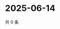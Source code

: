 # 2025-06-14

共 0 条

<!-- BEGIN ZHIHUVIDEO -->
<!-- 最后更新时间 Sat Jun 14 2025 00:14:05 GMT+0800 (China Standard Time) -->

<!-- END ZHIHUVIDEO -->
